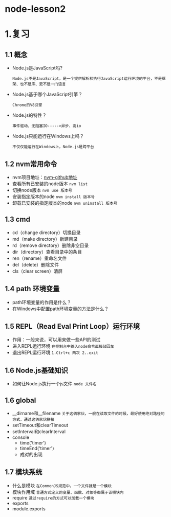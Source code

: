 # node-lesson2

# 1.复习

## 1.1 概念
- Node.js是JavaScript吗?

  `Node.js不是JavaScript，是一个提供解析和执行JavaScript运行环境的平台，不是框架、也不是库、更不是一门语言`
  
- Node.js基于哪个JavaScript引擎？

  `Chrome的V8引擎`
  
- Node.js的特性？

  `事件驱动、无阻塞IO----->异步、高io`
  
- Node.js只能运行在Windows上吗？

  `不仅仅能运行在Windows上，Node.js是跨平台`
  
## 1.2 nvm常用命令
- nvm项目地址：[nvm-github地址](https://github.com/coreybutler/nvm-windows)
- 查看所有已安装的node版本
``` nvm list ```
- 切换node版本
``` nvm use 版本号 ```
- 安装指定版本的node
``` nvm install 版本号 ```
- 卸载已安装的指定版本的node
``` nvm uninstall 版本号 ```

## 1.3 cmd
- cd（change directory）切换目录
- md（make directory）新建目录
- rd（remove directory）删除非空目录
- dir（directory）查看目录中的条目
- ren（rename）重命名文件
- del（delete）删除文件
- cls（clear screen）清屏

## 1.4 path 环境变量
- path环境变量的作用是什么？
- 在Windows中配置path环境变量的方法是什么？  
## 1.5 REPL（Read Eval Print Loop）运行环境
- 作用：一般来说，可以用来做一些API的测试
- 进入REPL运行环境
  ```在控制台中输入node命令直接敲回车```
- 退出REPL运行环境
  ``` 1.Ctrl+c 两次 2..exit ```

## 1.6 Node.js基础知识
- 如何让Node.js执行一个js文件
  ```node 文件名```


## 1.6 global
- __dirname和__filename
  ``` 关于这俩家伙，一般在读取文件的时候，最好使用绝对路径的方式，通过这俩家伙拼接 ```
- setTimeout和clearTimeout
- setInterval和clearInterval
- console
  + time('timer')
  + timeEnd('timer')
  + 成对的出现

## 1.7 模块系统
- 什么是模块
  ``` 在CommonJS规范中，一个文件就是一个模块 ```
- 模块作用域
  ``` 普通方式定义的变量、函数、对象等都属于该模块内 ```
- require
  ``` 通过require的方式可以加载一个模块 ```
- exports
- module.exports

